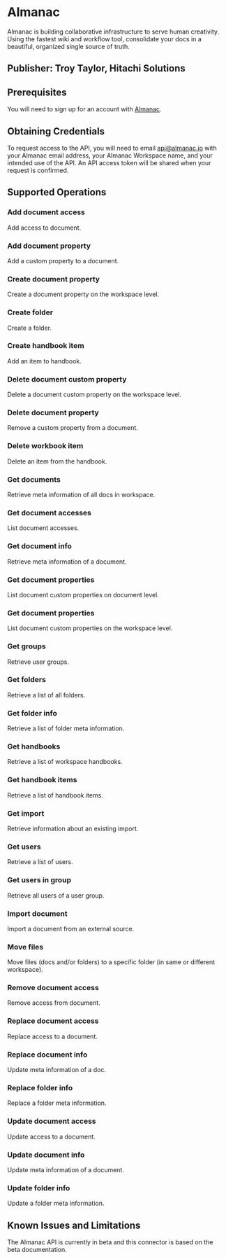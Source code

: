# Almanac
Almanac is building collaborative infrastructure to serve human creativity. Using the fastest wiki and workflow tool, consolidate your docs in a beautiful, organized single source of truth.

## Publisher: Troy Taylor, Hitachi Solutions

## Prerequisites
You will need to sign up for an account with [Almanac](https://almanac.io/signup).

## Obtaining Credentials
To request access to the API, you will need to email [api@almanac.io](mailto:api@almanac.io) with your Almanac email address, your Almanac Workspace name, and your intended use of the API. An API access token will be shared when your request is confirmed.

## Supported Operations
### Add document access
Add access to document.
### Add document property
Add a custom property to a document.
### Create document property
Create a document property on the workspace level.
### Create folder
Create a folder.
### Create handbook item
Add an item to handbook.
### Delete document custom property
Delete a document custom property on the workspace level.
### Delete document property
Remove a custom property from a document.
### Delete workbook item
Delete an item from the handbook.
### Get documents
Retrieve meta information of all docs in workspace.
### Get document accesses
List document accesses.
### Get document info
Retrieve meta information of a document.
### Get document properties
List document custom properties on document level.
### Get document properties
List document custom properties on the workspace level.
### Get groups
Retrieve user groups.
### Get folders
Retrieve a list of all folders.
### Get folder info
Retrieve a list of folder meta information.
### Get handbooks
Retrieve a list of workspace handbooks.
### Get handbook items
Retrieve a list of handbook items.
### Get import
Retrieve information about an existing import.
### Get users
Retrieve a list of users.
### Get users in group
Retrieve all users of a user group.
### Import document
Import a document from an external source.
### Move files
Move files (docs and/or folders) to a specific folder (in same or different workspace).
### Remove document access
Remove access from document.
### Replace document access
Replace access to a document.
### Replace document info
Update meta information of a doc.
### Replace folder info
Replace a folder meta information.
### Update document access
Update access to a document.
### Update document info
Update meta information of a document.
### Update folder info
Update a folder meta information.

## Known Issues and Limitations
The Almanac API is currently in beta and this connector is based on the beta documentation.
